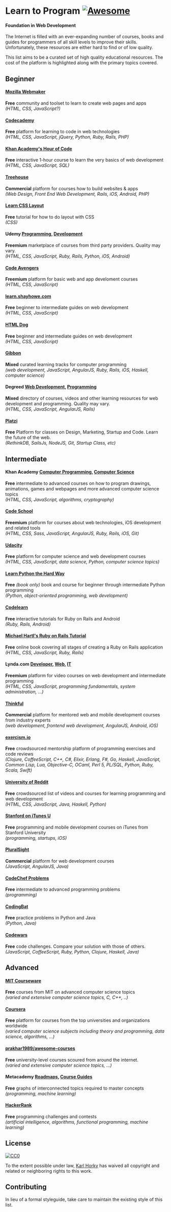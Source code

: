 # Learn to Program [![Awesome](https://cdn.rawgit.com/sindresorhus/awesome/d7305f38d29fed78fa85652e3a63e154dd8e8829/media/badge.svg)](https://github.com/sindresorhus/awesome)
#### Foundation in Web Development

The Internet is filled with an ever-expanding number of courses, books and guides for programmers of all skill levels to improve their skills. Unfortunately, these resources are either hard to find or of low quality.

This list aims to be a curated set of high quality educational resources. The cost of the platform is highlighted along with the primary topics covered.

## Beginner

#### [Mozilla Webmaker](https://webmaker.org/)
**Free** community and toolset to learn to create web pages and apps  
*(HTML, CSS, JavaScript?)*

#### [Codecademy](http://www.codecademy.com/)
**Free** platform for learning to code in web technologies  
*(HTML, CSS, JavaScript, jQuery, Python, Ruby, Rails, PHP)*

#### [Khan Academy's Hour of Code](https://www.khanacademy.org/hourofcode)
**Free** interactive 1-hour course to learn the very basics of web development  
*(HTML, CSS, JavaScript, SQL)*

#### [Treehouse](https://teamtreehouse.com/subscribe/plans?cid=1178&discount_code=REDDITLEARN100)
**Commercial** platform for courses how to build websites & apps  
*(Web Design, Front End Web Development, Rails, iOS, Android, PHP)*

#### [Learn CSS Layout](http://learnlayout.com/)
**Free** tutorial for how to do layout with CSS  
*(CSS)*

#### Udemy [Programming](https://www.udemy.com/courses/search/?q=programming), [Development](https://www.udemy.com/courses/Development/)
**Freemium** marketplace of courses from third party providers. Quality may vary.  
*(HTML, CSS, JavaScript, Ruby, Rails, Python, iOS, Android)*

#### [Code Avengers](http://www.codeavengers.com/)
**Freemium** platform for basic web and app develoment courses  
*(HTML, CSS, JavaScript)*

#### [learn.shayhowe.com](http://learn.shayhowe.com/)
**Free** beginner to intermediate guides on web development  
*(HTML, CSS, JavaScript)*

#### [HTML Dog](http://www.htmldog.com/)
**Free** beginner and intermediate guides on web development  
*(HTML, CSS, JavaScript)*

#### [Gibbon](https://gibbon.co/topics/programming)
**Mixed** curated learning tracks for computer programming  
*(web development, JavaScript, AngularJS, Ruby, Rails, iOS, Haskell, computer science)*

#### Degreed [Web Development](https://degreed.com/learning/web%20development), [Programming](https://degreed.com/learning/programming)
**Mixed** directory of courses, videos and other learning resources for web development and programming. Quality may vary.  
*(HTML, CSS, JavaScript, AngularJS, Rails)*

#### [Platzi](https://courses.platzi.com/)
**Free** Platform for classes on Design, Marketing, Startup and Code. Learn the future of the web.  
*(RethinkDB, SailsJs, NodeJS, Git, Startup Class, etc)*

## Intermediate

#### Khan Academy [Computer Programming](https://www.khanacademy.org/computing/computer-programming), [Computer Science](https://www.khanacademy.org/computing/computer-science)
**Free** intermediate to advanced courses on how to program drawings, animations, games and webpages and more advanced computer science topics  
*(HTML, CSS, JavaScript, algorithms, cryptography)*

#### [Code School](https://www.codeschool.com/)
**Freemium** platform for courses about web technologies, iOS development and related tools  
*(HTML, CSS, Sass, JavaScript, AngularJS, Ruby, Rails, iOS, Git)*

#### [Udacity](https://www.udacity.com/)
**Free** platform for computer science and web development courses  
*(HTML, CSS, JavaScript, data science, Python, computer science topics)*

#### [Learn Python the Hard Way](http://learnpythonthehardway.org/book/)
**Free** *(book only)* book and course for beginner through intermediate Python programming  
*(Python, object-oriented programming, web development)*

#### [Codelearn](http://www.codelearn.org/)
**Free** interactive tutorials for Ruby on Rails and Android  
*(Ruby, Rails, Android)*

#### [Michael Hartl's Ruby on Rails Tutorial](https://www.railstutorial.org/book)
**Free** online book covering all stages of creating a Ruby on Rails application  
*(HTML, CSS, JavaScript, Ruby, Rails)*

#### Lynda.com [Developer](http://www.lynda.com/Developer-training-tutorials/50-0.html), [Web](http://www.lynda.com/Web-training-tutorials/88-0.html), [IT](http://www.lynda.com/IT-training-tutorials/2057-0.html)
**Freemium** platform for video courses on web development and intermediate programming  
*(HTML, CSS, JavaScript, programming fundamentals, system administration, ...)*

#### [Thinkful](http://www.thinkful.com/)
**Commercial** platform for mentored web and mobile development courses from industry experts  
*(web development, frontend web development, AngularJS, Android, iOS)*

#### [exercism.io](http://exercism.io/)
**Free** crowdsourced mentorship platform of programming exercises and code reviews  
*(Clojure, CoffeeScript, C++, C#, Elixir, Erlang, F#, Go, Haskell, JavaScript, Common Lisp, Lua, Objective-C, OCaml, Perl 5, PL/SQL, Python, Ruby, Scala, Swift)*

#### [University of Reddit](http://ureddit.com/category/23442/computer-science)
**Free** crowdsourced list of videos and courses for learning programming and web development  
*(HTML, CSS, JavaScript, Java, Haskell, Python)*

#### [Stanford on iTunes U](http://itunes.stanford.edu/)
**Free** programming and mobile development courses on iTunes from Stanford University  
*(programming, startups, iOS)*

#### [PluralSight](http://www.pluralsight.com/tag/developer?pageSize=48&sort=popular)
**Commercial** platform for web development courses  
*(JavaScript, AngularJS, Java)*

#### [CodeChef Problems](http://www.codechef.com/problems/easy/)
**Free** intermediate to advanced programming problems  
*(programming)*

#### [CodingBat](http://codingbat.com/)
**Free** practice problems in Python and Java  
*(Python, Java)*

#### [Codewars](http://www.codewars.com/)
**Free** code challenges. Compare your solution with those of others.  
*(JavaScript, CoffeeScript, Ruby, Python, Clojure, Haskell, Java)*

## Advanced

#### [MIT Courseware](http://ocw.mit.edu/courses/find-by-topic/#cat=engineering&subcat=computerscience)
**Free** courses from MIT on advanced computer science topics  
*(varied and extensive computer science topics, C, C++, ..)*

#### [Coursera](https://www.coursera.org/courses?categories=cs-ai,cs-programming,cs-systems,cs-theory,infotech)
**Free** platform for courses from the top universities and organizations worldwide  
*(varied computer science subjects including theory and programming, data science, algorithms, ...)*

#### [prakhar1989/awesome-courses](https://github.com/prakhar1989/awesome-courses/blob/master/README.md)
**Free** university-level courses scoured from around the internet.  
*(varied and extensive computer science topics, ...)*

#### Metacademy [Roadmaps](http://metacademy.org/roadmaps/), [Course Guides](http://metacademy.org/course_guides/)
**Free** graphs of interconnected topics required to master concepts  
*(programming, machine learning)*

#### [HackerRank](https://www.hackerrank.com/)
**Free** programming challenges and contests  
*(artificial intelligence, algorithms, functional programming, machine learning)*

## License

[![CC0](http://i.creativecommons.org/p/zero/1.0/88x31.png)](http://creativecommons.org/publicdomain/zero/1.0/)

To the extent possible under law, [Karl Horky](https://github.com/karlhorky) has waived all copyright and related or neighboring rights to this work.

## Contributing

In lieu of a formal styleguide, take care to maintain the existing style of this list.
